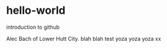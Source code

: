 # hello-world
introduction to github

Alec Bach of Lower Hutt City.
blah blah test yoza yoza yoza
xx

